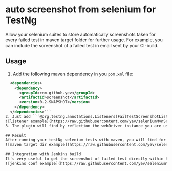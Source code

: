 # auto screenshot from selenium for TestNg
Allow your selenium suites to store automatically screenshots taken for every failed test in maven target folder for further usage. For example, you can include the screenshot of a failed test in email sent by your CI-build.

## Usage

1. Add the following maven dependency in you ```pom.xml``` file:
```xml
  <dependencies>
    <dependency>
      <groupId>com.github.yev</groupId>
      <artifactId>screenshot</artifactId>
      <version>0.2-SNAPSHOT</version>
    </dependency>
  </dependencies>```
2. Just add ```@org.testng.annotations.Listeners(FailTestScreenshotListener.class)``` to your TestNG Selenium class
![listener example](https://raw.githubusercontent.com/yev/seleniumMvnScreenshot/master/docs/ListenerExample.png)
3. The plugin will find by reflection the webDriver instance you are using and will do the rest for you.

## Result
After running your testNg selenium tests with maven, you will find for each failed test the screenshot which was taken automatically when this particular test failed.
![maven target dir example](https://raw.githubusercontent.com/yev/seleniumMvnScreenshot/master/docs/mvnTargerFolder.png)

## Integration with Jenkins build
It's very useful to get the screenshot of failed test directly within the email alert sent by Jenkins when build becomes unstable. So for our example case the jenkins config will be following:
![jenkins conf example](https://raw.githubusercontent.com/yev/seleniumMvnScreenshot/master/docs/selenium_Config_Jenkins_.png)

